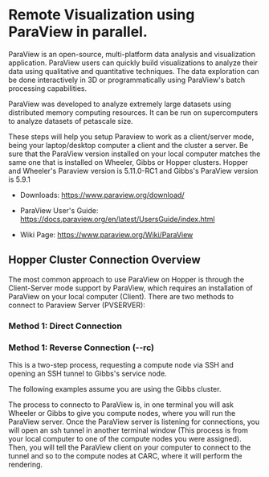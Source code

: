 # Remote Visualization using ParaView in parallel.

ParaView is an open-source, multi-platform data analysis and visualization application. ParaView users can quickly build visualizations to analyze their data using qualitative and quantitative techniques. The data exploration can be done interactively in 3D or programmatically using ParaView's batch processing capabilities.

ParaView was developed to analyze extremely large datasets using distributed memory computing resources. It can be run on supercomputers to analyze datasets of petascale size.

These steps will help you setup Paraview to work as a client/server mode, being your laptop/desktop computer a client and the cluster a server. Be sure that the ParaView version installed on your local computer matches the same one that is installed on Wheeler, Gibbs or Hopper clusters. Hopper and Wheeler's Paraview version is 5.11.0-RC1 and Gibbs's ParaView version is 5.9.1

* Downloads: https://www.paraview.org/download/

* ParaView User's Guide: https://docs.paraview.org/en/latest/UsersGuide/index.html

* Wiki Page: https://www.paraview.org/Wiki/ParaView

## Hopper Cluster Connection Overview

The most common approach to use ParaView on Hopper is through the Client-Server mode support by ParaView, which requires an installation of ParaView on your local computer (Client). There are two methods to connect to Paraview Server (PVSERVER):

### Method 1: Direct Connection



### Method 1: Reverse Connection (--rc)


This is a two-step process, requesting a compute node via SSH and opening an SSH tunnel to Gibbs's service node.

The following examples assume you are using the Gibbs cluster.

The process to connecto to ParaView is, in one terminal you will ask Wheeler or Gibbs to give you compute nodes, where you will run the ParaView server. Once the ParaView server is listening for connections, you will open an ssh tunnel in another terminal window (This process is from your local computer to one of the compute nodes you were assigned). Then, you will tell the ParaView client on your computer to connect to the tunnel and so to the compute nodes at CARC, where it will perform the rendering.
